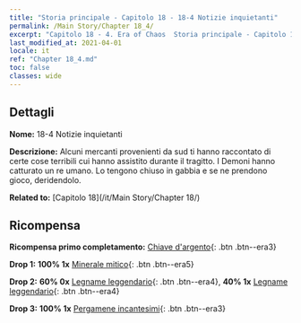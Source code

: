 ```yaml
---
title: "Storia principale - Capitolo 18 - 18-4 Notizie inquietanti"
permalink: /Main Story/Chapter 18_4/
excerpt: "Capitolo 18 - 4. Era of Chaos  Storia principale - Capitolo 18_4. 18-4 Notizie inquietanti"
last_modified_at: 2021-04-01
locale: it
ref: "Chapter 18_4.md"
toc: false
classes: wide
---
```


## Dettagli

 **Nome:** 18-4 Notizie inquietanti

 **Descrizione:** Alcuni mercanti provenienti da sud ti hanno raccontato di certe cose terribili cui hanno assistito durante il tragitto. I Demoni hanno catturato un re umano. Lo tengono chiuso in gabbia e se ne prendono gioco, deridendolo.

 **Related to:** [Capitolo 18](/it/Main Story/Chapter 18/)

## Ricompensa

 **Ricompensa primo completamento:** [Chiave d'argento](/it/Items/con_693/){: .btn .btn--era3}

 **Drop 1:** **100% 1x** [Minerale mitico](/it/Items/mat_61/){: .btn .btn--era5}

 **Drop 2:** **60% 0x** [Legname leggendario](/it/Items/mat_55/){: .btn .btn--era4}, **40% 1x** [Legname leggendario](/it/Items/mat_55/){: .btn .btn--era4}

 **Drop 3:** **100% 1x** [Pergamene incantesimi](/it/Items/con_694/){: .btn .btn--era3}

